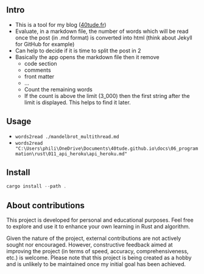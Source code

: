 ## Intro
* This is a tool for my blog ([40tude.fr](https://www.40tude.fr/))
* Evaluate, in a markdown file, the number of words which will be read once the post (in .md format) is converted into html (think about Jekyll for GitHub for example)
* Can help to decide if it is time to split the post in 2
* Basically the app opens the markdown file then it remove
    * code section
    * comments
    * front matter
    * ...
    * Count the remaining words
    * If the count is above the limit (3_000) then the first string after the limit is displayed. This helps to find it later.


## Usage
* `words2read ./mandelbrot_multithread.md` 
* `words2read "C:\Users\phili\OneDrive\Documents\40tude.github.io\docs\06_programmation\rust\011_api_heroku\api_heroku.md"`




## Install
```Powershell
cargo install --path .
```









## About contributions
This project is developed for personal and educational purposes. Feel free to explore and use it to enhance your own learning in Rust and algorithm.

Given the nature of the project, external contributions are not actively sought nor encouraged. However, constructive feedback aimed at improving the project (in terms of speed, accuracy, comprehensiveness, etc.) is welcome. Please note that this project is being created as a hobby and is unlikely to be maintained once my initial goal has been achieved.